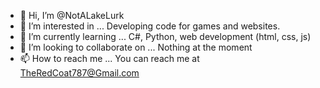 - 👋 Hi, I’m @NotALakeLurk
- 👀 I’m interested in ... Developing code for games and websites.
- 🌱 I’m currently learning ... C#, Python, web development (html, css, js)
- 💞️ I’m looking to collaborate on ... Nothing at the moment
- 📫 How to reach me ... You can reach me at TheRedCoat787@Gmail.com

<!---
NotALakeLurk/NotALakeLurk is a ✨ special ✨ repository because its `README.md` (this file) appears on your GitHub profile.
You can click the Preview link to take a look at your changes.
--->
